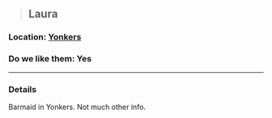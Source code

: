 >## Laura

### Location: [Yonkers](../../Locations/Yonkers.md)

### Do we like them: Yes

***

### Details

Barmaid in Yonkers. Not much other info.